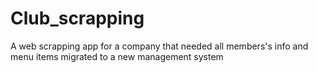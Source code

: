 # Club_scrapping
A web scrapping app for a company that needed all members's info and menu items migrated to a new management system
